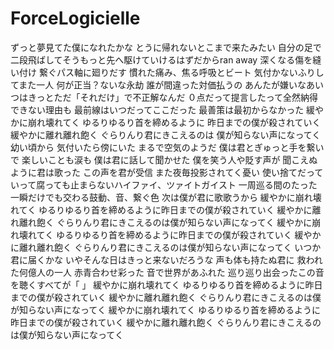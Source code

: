 # ForceLogicielle

ずっと夢見てた僕になれたかな とうに帰れないとこまで来たみたい
自分の足で二段飛ばしてそうもっと先へ駆けていけるはずだからran away
深くなる傷を縫い付け 繋ぐパス軸に廻りだす
慣れた痛み、焦る呼吸とビート 気付かないふりしてまた一人
何が正当？ないな永劫 誰が間違った対価払うの
あんたが嫌いなあいつはきっとただ「それだけ」で不正解なんだ
０点だって提言したって全然納得できない理由も
最前線はいつだってここだった 最善策は最初からなかった
緩やかに崩れ壊れてく
ゆるりゆるり首を締めるように 昨日までの僕が殺されていく
緩やかに離れ離れ飽く
ぐらりんり君にきこえるのは 僕が知らない声になってく
幼い頃から 気付いたら傍にいた
まるで空気のようだ 僕は君とぎゅっと手を繋いで
楽しいことも涙も 僕は君に話して聞かせた
僕を笑う人や貶す声が 聞こえぬように君は歌った
この声を君が受信 また夜毎投影されてく憂い
使い捨てだっていって腐っても止まらないハイファイ、ツァイトガイスト
一周巡る間のたった一瞬だけでも交わる鼓動、音、繋ぐ色
次は僕が君に歌歌うから
緩やかに崩れ壊れてく
ゆるりゆるり首を締めるように昨日までの僕が殺されていく
緩やかに離れ離れ飽く
ぐらりんり君にきこえるのは僕が知らない声になってく
緩やかに崩れ壊れてく
ゆるりゆるり首を締めるように昨日までの僕が殺されていく
緩やかに離れ離れ飽く
ぐらりんり君にきこえるのは僕が知らない声になってく
いつか君に届くかな いやそんな日はきっと来ないだろうな
声も体も持たぬ君に 救われた何億人の一人
赤青合わせ彩った 音で世界があふれた
巡り巡り出会ったこの音を聴くすべてが「 」
緩やかに崩れ壊れてく
ゆるりゆるり首を締めるように昨日までの僕が殺されていく
緩やかに離れ離れ飽く
ぐらりんり君にきこえるのは僕が知らない声になってく
緩やかに崩れ壊れてく
ゆるりゆるり首を締めるように昨日までの僕が殺されていく
緩やかに離れ離れ飽く
ぐらりんり君にきこえるのは僕が知らない声になってく
